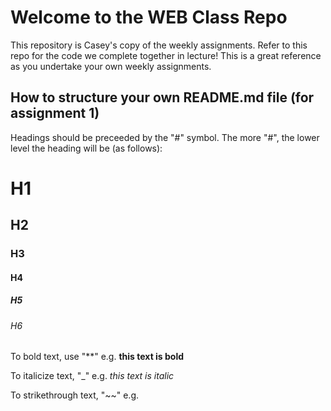 # Welcome to the WEB Class Repo
This repository is Casey's copy of the weekly assignments. 
Refer to this repo for the code we complete together in lecture! This is a great reference as you undertake your own weekly assignments.

## How to structure your own README.md file (for assignment 1)

Headings should be preceeded by the "#" symbol. The more "#", the lower level the heading will be (as follows):
# H1
## H2
### H3
#### H4
##### H5
###### H6

To bold text, use "**" e.g. **this text is bold**

To italicize text, "_" e.g. _this text is italic_

To strikethrough text, "~~" e.g.